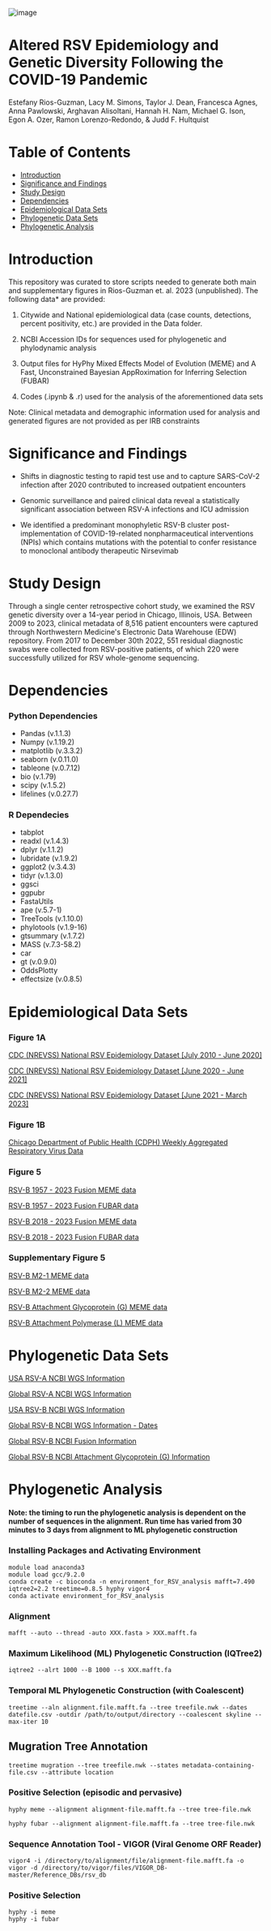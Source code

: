 ![image](https://github.com/erg6437/RSV-Molecular-Epidemiology/assets/53444914/3caa2023-d542-433b-b4b3-f8ea2d4be1b3)


# Altered RSV Epidemiology and Genetic Diversity Following the COVID-19 Pandemic
Estefany Rios-Guzman, Lacy M. Simons, Taylor J. Dean, Francesca Agnes, Anna Pawlowski, Arghavan Alisoltani, Hannah H. Nam, Michael G. Ison, Egon A. Ozer, Ramon Lorenzo-Redondo, & Judd F. Hultquist
# Table of Contents 
* [Introduction](#Introduction)
* [Significance and Findings](#Significance-and-Findings)
* [Study Design](#Study-Design)  
* [Dependencies](#Dependencies)
* [Epidemiological Data Sets](#Epidemiological-Data-Sets)
* [Phylogenetic Data Sets](#Phylogenetic-Data-Sets)
* [Phylogenetic Analysis](#Phylogenetic-Analysis)

# Introduction #
This repository was curated to store scripts needed to generate both main and supplementary figures in Rios-Guzman et. al. 2023 (unpublished). The following data* are provided:

1. Citywide and National epidemiological data (case counts, detections, percent positivity, etc.) are provided in the Data folder.
    
2. NCBI Accession IDs for sequences used for phylogenetic and phylodynamic analysis

3. Output files for HyPhy Mixed Effects Model of Evolution (MEME) and A Fast, Unconstrained Bayesian AppRoximation for Inferring Selection (FUBAR)
   
4. Codes (.ipynb & .r) used for the analysis of the aforementioned data sets
   
Note: Clinical metadata and demographic information used for analysis and generated figures are not provided as per IRB constraints

# Significance and Findings #

* Shifts in diagnostic testing to rapid test use and to capture SARS-CoV-2 infection after 2020 contributed to increased outpatient encounters
  
* Genomic surveillance and paired clinical data reveal a statistically significant association between RSV-A infections and ICU admission
  
* We identified a predominant monophyletic RSV-B cluster post-implementation of COVID-19-related nonpharmaceutical interventions (NPIs) which contains mutations with the potential to confer resistance to monoclonal antibody therapeutic Nirsevimab

# Study Design

Through a single center retrospective cohort study, we examined the RSV genetic diversity over a 14-year period in Chicago, Illinois, USA. Between 2009 to 2023, clinical metadata of 8,516 patient encounters were captured through Northwestern Medicine's Electronic Data Warehouse (EDW) repository. From 2017 to December 30th 2022, 551 residual diagnostic swabs were collected from RSV-positive patients, of which 220 were successfully utilized for RSV whole-genome sequencing.

# Dependencies
### Python Dependencies
* Pandas (v.1.1.3)
* Numpy (v.1.19.2)
* matplotlib (v.3.3.2)
* seaborn (v.0.11.0)
* tableone (v.0.7.12)
* bio (v.1.79)
* scipy (v.1.5.2)
* lifelines (v.0.27.7)

### R Dependecies 
* tabplot
* readxl (v.1.4.3)
* dplyr (v.1.1.2)
* lubridate (v.1.9.2)
* ggplot2 (v.3.4.3)
* tidyr (v.1.3.0)
* ggsci 
* ggpubr
* FastaUtils
* ape (v.5.7-1)
* TreeTools (v.1.10.0)
* phylotools (v.1.9-16)
* gtsummary (v.1.7.2)
* MASS (v.7.3-58.2)
* car 
* gt (v.0.9.0)
* OddsPlotty 
* effectsize (v.0.8.5)

# Epidemiological Data Sets #
### Figure 1A
<a href="https://github.com/erg6437/RSV-Molecular-Epidemiology/blob/main/Epidemiology-Data/Fig-1-NREVSS-2010-2020.csv"> CDC (NREVSS) National RSV Epidemiology Dataset [July 2010 - June 2020] </a> 

<a href="https://github.com/erg6437/RSV-Molecular-Epidemiology/blob/main/Epidemiology-Data/Fig-1-NREVSS-062020-062021-test-det-pp.zip"> CDC (NREVSS) National RSV Epidemiology Dataset [June 2020 - June 2021] </a> 

<a href="https://github.com/erg6437/RSV-Molecular-Epidemiology/blob/main/Epidemiology-Data/Fig-1-NREVSS-062021-present-test-det-pp.zip"> CDC (NREVSS) National RSV Epidemiology Dataset [June 2021 - March 2023] </a> 

### Figure 1B
<a href="https://github.com/erg6437/RSV-Molecular-Epidemiology/blob/main/Epidemiology-Data/Fig1-RSVNET-Hospitalization.csv.zip">Chicago Department of Public Health (CDPH) Weekly Aggregated Respiratory Virus Data </a> 

### Figure 5
<a href="https://github.com/erg6437/RSV-Molecular-Epidemiology/blob/main/Positive-Selection/102423-RSVB-F-USA.MEME.csv"> RSV-B 1957 - 2023 Fusion MEME data </a> 

<a href="https://github.com/erg6437/RSV-Molecular-Epidemiology/blob/main/Positive-Selection/102423-RSVB-F-USA.MEME.csv"> RSV-B 1957 - 2023 Fusion FUBAR data </a> 

<a href="https://github.com/erg6437/RSV-Molecular-Epidemiology/blob/main/Positive-Selection/102423-RSVB-F-5yr.MEME.csv"> RSV-B 2018 - 2023 Fusion MEME data </a> 

<a href="https://github.com/erg6437/RSV-Molecular-Epidemiology/blob/main/Positive-Selection/102423-RSVB-F-5yr.FUBAR.csv"> RSV-B 2018 - 2023 Fusion FUBAR data </a> 


### Supplementary Figure 5
<a href="https://github.com/erg6437/RSV-Molecular-Epidemiology/blob/main/Positive-Selection/080223-M2-1-MEME.csv"> RSV-B M2-1 MEME data </a> 

<a href="https://github.com/erg6437/RSV-Molecular-Epidemiology/blob/main/Positive-Selection/080223-M2-2-MEME.csv"> RSV-B M2-2 MEME data </a> 

<a href="https://github.com/erg6437/RSV-Molecular-Epidemiology/blob/main/Positive-Selection/07192022-G-MEME-RSVB.csv"> RSV-B Attachment Glycoprotein (G) MEME data</a> 

<a href="https://github.com/erg6437/RSV-Molecular-Epidemiology/blob/main/Positive-Selection/080223-L-MEME.csv"> RSV-B Attachment Polymerase (L) MEME data </a> 

# Phylogenetic Data Sets #
<a href="https://github.com/erg6437/RSV-Molecular-Epidemiology/blob/main/Sequence-Info/041223-RSVA-USA-NMH-metadata.csv"> USA RSV-A NCBI WGS Information </a> 

<a href="https://github.com/erg6437/RSV-Molecular-Epidemiology/blob/main/Sequence-Info/041223-RSVA-Global-NMH-metadata-location.csv"> Global RSV-A NCBI WGS Information </a> 

<a href="https://github.com/erg6437/RSV-Molecular-Epidemiology/blob/main/Sequence-Info/041223-RSVB-USA-metadata.csv"> USA RSV-B NCBI WGS Information </a> 

<a href="https://github.com/erg6437/RSV-Molecular-Epidemiology/blob/main/Sequence-Info/102223-RSVB-Global-NMH-metadata-dates%20(2).csv"> Global RSV-B NCBI WGS Information - Dates </a> 

<a href="https://github.com/erg6437/RSV-Molecular-Epidemiology/blob/main/Sequence-Info/111623-RSVF_G%202.zip"> Global RSV-B NCBI Fusion Information </a> 

<a href="https://github.com/erg6437/RSV-Molecular-Epidemiology/blob/main/Sequence-Info/111623-RSVF_G%202.zip"> Global RSV-B NCBI Attachment Glycoprotein (G) Information </a> 

# Phylogenetic Analysis
#### Note: the timing to run the phylogenetic analysis is dependent on the number of sequences in the alignment. Run time has varied from 30 minutes to 3 days from alignment to ML phylogenetic construction

### Installing Packages and Activating Environment
```
module load anaconda3
module load gcc/9.2.0
conda create -c bioconda -n environment_for_RSV_analysis mafft=7.490 iqtree2=2.2 treetime=0.8.5 hyphy vigor4
conda activate environment_for_RSV_analysis
```

### Alignment
```
mafft --auto --thread -auto XXX.fasta > XXX.mafft.fa
```

### Maximum Likelihood (ML) Phylogenetic Construction (IQTree2)

```
iqtree2 --alrt 1000 --B 1000 --s XXX.mafft.fa
```

### Temporal ML Phylogenetic Construction (with Coalescent)
```
treetime --aln alignment.file.mafft.fa --tree treefile.nwk --dates datefile.csv -outdir /path/to/output/directory --coalescent skyline --max-iter 10
```

## Mugration Tree Annotation

```
treetime mugration --tree treefile.nwk --states metadata-containing-file.csv --attribute location
```

### Positive Selection (episodic and pervasive)
```
hyphy meme --alignment alignment-file.mafft.fa --tree tree-file.nwk

hyphy fubar --alignment alignment-file.mafft.fa --tree tree-file.nwk
```

### Sequence Annotation Tool - VIGOR (Viral Genome ORF Reader)
```
vigor4 -i /directory/to/alignment/file/alignment-file.mafft.fa -o vigor -d /directory/to/vigor/files/VIGOR_DB-master/Reference_DBs/rsv_db
```

### Positive Selection 
```
hyphy -i meme
hyphy -i fubar
```




